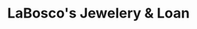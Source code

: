 ---
title: "LaBosco's Jewelery & Loan"
url: /daytona-beach/laboscos-jewelery-und-loan/
shop: Leiher
---